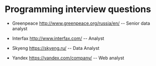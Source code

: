 # Programming interview questions

- Greenpeace http://www.greenpeace.org/russia/en/
    -- Senior data analyst

- Interfax http://www.interfax.com/
    -- Analyst    

- Skyeng https://skyeng.ru/
    -- Data Analyst

- Yandex https://yandex.com/company/
    -- Web analyst
